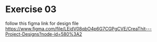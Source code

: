 # Exercise 03

follow this figma link for design file
https://www.figma.com/file/LEidV08qbO4p6G7CGPgCVE/CreaThit---Project-Designs?node-id=580%3A2
